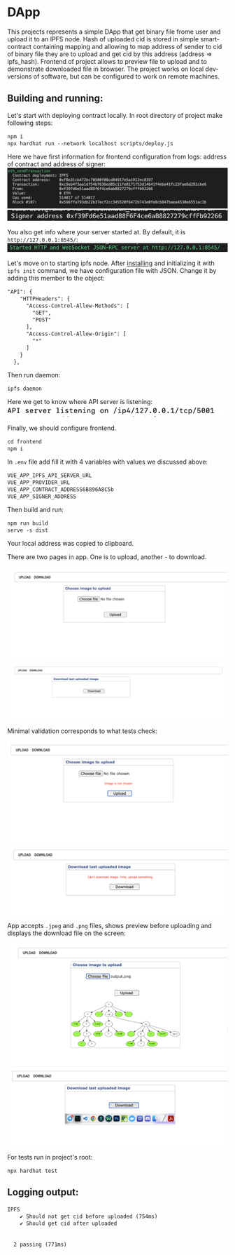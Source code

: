 # DApp

This projects represents a simple DApp that get binary file frome user and upload it to an IPFS node. Hash of uploaded cid is stored in simple smart-contract containing mapping and allowing to map address of sender to cid of binary file they are to upload and get cid by this address (address => ipfs_hash). Frontend of project allows to preview file to upload and to demonstrate downloaded file in browser. The project works on local dev-versions of software, but can be configured to work on remote machines. 

## Building and running:

Let's start with deploying contract locally. In root directory of project make following steps:
```
npm i
npx hardhat run --network localhost scripts/deploy.js
```

Here we have first information for frontend configuration from logs: address of contract and address of signer:
![Deployment 1](images/deployment1.png)
![Deployment 2](images/deployment2.png)

You also get info where your server started at. By default, it is ```http://127.0.0.1:8545/```:
![Deployment 3](images/deployment3.png)

Let's move on to starting ipfs node. After [installing](https://docs.ipfs.tech) and initializing it with ```ipfs init``` command, we have configuration file with JSON. Change it by adding this member to the object:
```
"API": {
    "HTTPHeaders": {
      "Access-Control-Allow-Methods": [
        "GET",
        "POST"
      ],
      "Access-Control-Allow-Origin": [
        "*"
      ]
    }
  },
```

Then run daemon: 
```
ipfs daemon
```

Here we get to know where API server is listening:
![Deployment 3](images/ipfs1.png)

Finally, we should configure frontend. 
```
cd frontend 
npm i
```
In ```.env``` file add fill it with 4 variables with values we discussed above:
```
VUE_APP_IPFS_API_SERVER_URL
VUE_APP_PROVIDER_URL
VUE_APP_CONTRACT_ADDRESS6B896A8C5b
VUE_APP_SIGNER_ADDRESS
```
Then build and run:
```
npm run build
serve -s dist
```

Your local address was copied to clipboard.

There are two pages in app. One is to upload, another - to download.

![Frontend 1](images/frontend1.png)
![Frontend 2](images/frontend2.png)

Minimal validation corresponds to what tests check:

![Frontend 3](images/frontend4.png)
![Frontend 4](images/frontend3.png)

App accepts ```.jpeg``` and ```.png``` files, shows preview before uploading and displays the download file on the screen:

![Frontend 5](images/frontend5.png)
![Frontend 6](images/frontend6.png)

For tests run in project's root:
```
npx hardhat test
```

## Logging output:

```
IPFS
    ✔ Should not get cid before uploaded (754ms)
    ✔ Should get cid after uploaded


  2 passing (771ms)
```